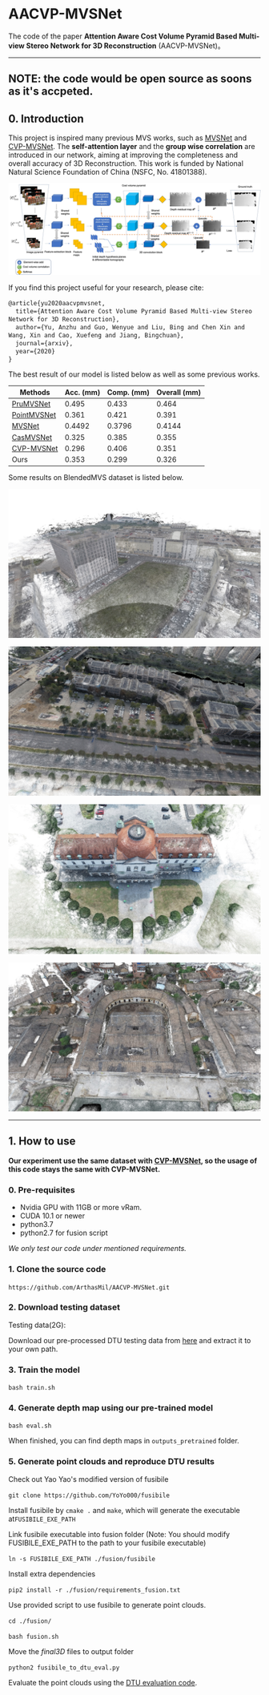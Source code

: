 # AACVP-MVSNet
The code of the paper **Attention Aware Cost Volume Pyramid Based Multi-view Stereo Network for 3D Reconstruction** (AACVP-MVSNet)。

---
## NOTE: the code would be open source as soons as it's accpeted.


## 0. Introduction

This project is inspired many previous MVS works, such as [MVSNet](https://github.com/xy-guo/MVSNet_pytorch) and [CVP-MVSNet](https://github.com/JiayuYANG/CVP-MVSNet). The **self-attention layer** and the **group wise correlation** are introduced in our network, aiming at improving the completeness and overall accuracy of 3D Reconstruction. This work is funded by National Natural Science Foundation of China (NSFC, No. 41801388).

![The network structure of AACVP-MVSNet](https://github.com/ArthasMil/AACVP-MVSNet/blob/main/imgs/NetwordStructure.jpg)

If you find this project useful for your research, please cite:
```
@article{yu2020aacvpmvsnet,
  title={Attention Aware Cost Volume Pyramid Based Multi-view Stereo Network for 3D Reconstruction},
  author={Yu, Anzhu and Guo, Wenyue and Liu, Bing and Chen Xin and Wang, Xin and Cao, Xuefeng and Jiang, Bingchuan},
  journal={arxiv},
  year={2020}
}
```
The best result of our model is listed below as well as some previous works.

| Methods | Acc. (mm) | Comp. (mm) | Overall (mm) |
|-----------|-----------|------------|--------------|
| [PruMVSNet](https://www.sciencedirect.com/science/article/abs/pii/S0924271620301763) | 0.495 | 0.433   |  0.464        |
| [PointMVSNet](https://github.com/callmeray/PointMVSNet) |  0.361 | 0.421 | 0.391 | 
| [MVSNet](https://github.com/xy-guo/MVSNet_pytorch) | 0.4492 | 0.3796 | 0.4144 | 
| [CasMVSNet](https://github.com/alibaba/cascade-stereo/tree/master/CasMVSNet) | 0.325 | 0.385 | 0.355 |
| [CVP-MVSNet](https://github.com/xy-guo/MVSNet_pytorch) | 0.296 | 0.406 | 0.351 | 
| Ours | 0.353     | 0.299      | 0.326        |

Some results on BlendedMVS dataset is listed below.

![Scene 1](https://github.com/ArthasMil/AACVP-MVSNet/blob/main/imgs/BlendedMVS_1.jpg)

![Scene 2](https://github.com/ArthasMil/AACVP-MVSNet/blob/main/imgs/BlendedMVS_2.jpg)

![Scene 3](https://github.com/ArthasMil/AACVP-MVSNet/blob/main/imgs/BlendedMVS_3.jpg)

![Scene 4](https://github.com/ArthasMil/AACVP-MVSNet/blob/main/imgs/BlendedMVS_4.jpg)

---

## 1. How to use

**Our experiment use the same dataset with [CVP-MVSNet](https://github.com/JiayuYANG/CVP-MVSNet), so the usage of this code stays the same with CVP-MVSNet.**
### 0. Pre-requisites

* Nvidia GPU with 11GB or more vRam.
* CUDA 10.1 or newer
* python3.7
* python2.7 for fusion script

*We only test our code under mentioned requirements.*

### 1. Clone the source code

`https://github.com/ArthasMil/AACVP-MVSNet.git`

### 2. Download testing dataset

Testing data(2G):

Download our pre-processed DTU testing data from [here](https://drive.google.com/file/d/1rX0EXlUL4prRxrRu2DgLJv2j7-tpUD4D/view?usp=sharing) and extract it to your own path.

### 3. Train the model

`bash train.sh`

### 4. Generate depth map using our pre-trained model

`bash eval.sh`

When finished, you can find depth maps in `outputs_pretrained` folder.

### 5. Generate point clouds and reproduce DTU results


Check out Yao Yao's modified version of fusibile

`git clone https://github.com/YoYo000/fusibile`

Install fusibile by `cmake .` and `make`, which will generate the executable at`FUSIBILE_EXE_PATH`

Link fusibile executable into fusion folder (Note: You should modify FUSIBILE_EXE_PATH to the path to your fusibile executable)

`ln -s FUSIBILE_EXE_PATH ./fusion/fusibile`

Install extra dependencies

`pip2 install -r ./fusion/requirements_fusion.txt`

Use provided script to use fusibile to generate point clouds. 

`cd ./fusion/`

`bash fusion.sh`

Move the *final3D* files to output folder

`python2 fusibile_to_dtu_eval.py`

Evaluate the point clouds using the [DTU evaluation code](http://roboimagedata.compute.dtu.dk/?page_id=36).
